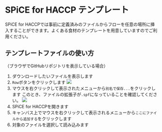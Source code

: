 # SPiCE for HACCP テンプレート
SPiCE for HACCPでは事前に定義済みのファイルからフローを任意の場所に挿入することができます。よくある食材のテンプレートを用意していますのでご利用ください。
## テンプレートファイルの使い方
（ブラウザでGitHubリポジトリを表示している場合）
1. ダウンロードしたいファイルを表示します
1. `Row`ボタンをクリックします
  ![](https://res.cloudinary.com/fam-time/image/upload/f_auto,q_auto/v1676413620/SPICE/GitHubFileDownload01_lgeglf.png)
1. マウスを右クリックして表示されたメニューから`別名で保存...`をクリックします
  このとき、ファイルの拡張子が`.spf`になっていることを確認してください。
  ![](https://res.cloudinary.com/fam-time/image/upload/f_auto,q_auto/v1676413624/SPICE/GitHubFileDownload02_tksi2z.png)
1. SPiCE for HACCPを開きます
1. キャンバス上でマウスを右クリックして表示されるメニューから`ここにファイルから追加する`をクリックします
1. 対象のファイルを選択して読み込みます